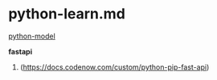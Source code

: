  # python-learn.md
 
[python-model](https://docs.python.org/3/py-modindex.html)


**fastapi**

1. (https://docs.codenow.com/custom/python-pip-fast-api)

